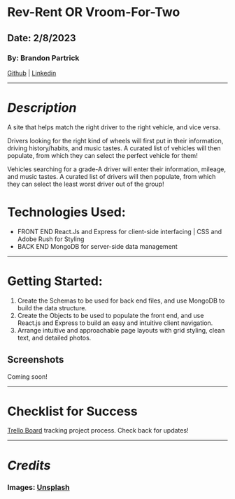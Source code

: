 # Rev-Rent OR Vroom-For-Two

## Date: 2/8/2023

### By: Brandon Partrick

[Github](https://github.com/Bondarni) |
[Linkedin](https://www.linkedin.com/in/brandonpartrick/)

---

# **_Description_**

A site that helps match the right driver to the right vehicle, and vice versa.

Drivers looking for the right kind of wheels will first put in their information, driving history/habits, and music tastes.  A curated list of vehicles will then populate, from which they can select the perfect vehicle for them!

Vehicles searching for a grade-A driver will enter their information, mileage, and music tastes.  A curated list of drivers will then populate, from which they can select the least worst driver out of the group!

# Technologies Used:

- FRONT END
React.Js and Express for client-side interfacing | CSS and Adobe Rush for Styling
- BACK END
MongoDB for server-side data management

---

# Getting Started:

1. Create the Schemas to be used for back end files, and use MongoDB to build the data structure. 
2. Create the Objects to be used to populate the front end, and use React.js and Express to build an easy and intuitive client navigation.
3. Arrange intuitive and approachable page layouts with grid styling, clean text, and detailed photos.

## Screenshots

Coming soon!

---

# Checklist for Success

[Trello Board](https://trello.com/b/JJiXzfAL/rev-rent-vroom-for-two) tracking project process.  Check back for updates!

---

# **_Credits_**

### Images: [Unsplash](https://unsplash.com/)
